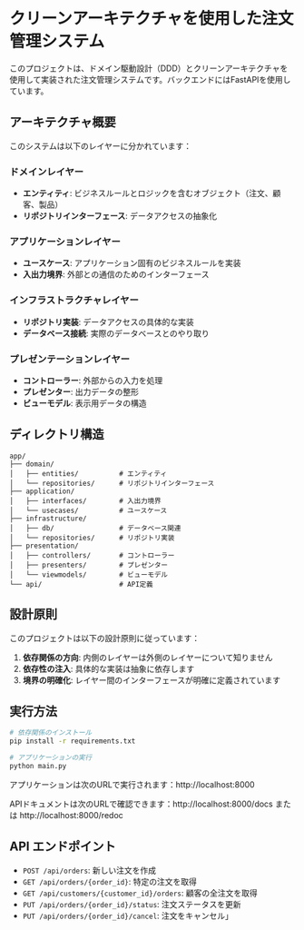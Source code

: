 # クリーンアーキテクチャを使用した注文管理システム

このプロジェクトは、ドメイン駆動設計（DDD）とクリーンアーキテクチャを使用して実装された注文管理システムです。バックエンドにはFastAPIを使用しています。

## アーキテクチャ概要

このシステムは以下のレイヤーに分かれています：

### ドメインレイヤー
- **エンティティ**: ビジネスルールとロジックを含むオブジェクト（注文、顧客、製品）
- **リポジトリインターフェース**: データアクセスの抽象化

### アプリケーションレイヤー
- **ユースケース**: アプリケーション固有のビジネスルールを実装
- **入出力境界**: 外部との通信のためのインターフェース

### インフラストラクチャレイヤー
- **リポジトリ実装**: データアクセスの具体的な実装
- **データベース接続**: 実際のデータベースとのやり取り

### プレゼンテーションレイヤー
- **コントローラー**: 外部からの入力を処理
- **プレゼンター**: 出力データの整形
- **ビューモデル**: 表示用データの構造

## ディレクトリ構造

```
app/
├── domain/
│   ├── entities/          # エンティティ
│   └── repositories/      # リポジトリインターフェース
├── application/
│   ├── interfaces/        # 入出力境界
│   └── usecases/          # ユースケース
├── infrastructure/
│   ├── db/                # データベース関連
│   └── repositories/      # リポジトリ実装
├── presentation/
│   ├── controllers/       # コントローラー
│   ├── presenters/        # プレゼンター
│   └── viewmodels/        # ビューモデル
└── api/                   # API定義
```

## 設計原則

このプロジェクトは以下の設計原則に従っています：

1. **依存関係の方向**: 内側のレイヤーは外側のレイヤーについて知りません
2. **依存性の注入**: 具体的な実装は抽象に依存します
3. **境界の明確化**: レイヤー間のインターフェースが明確に定義されています

## 実行方法

```bash
# 依存関係のインストール
pip install -r requirements.txt

# アプリケーションの実行
python main.py
```

アプリケーションは次のURLで実行されます：http://localhost:8000

APIドキュメントは次のURLで確認できます：http://localhost:8000/docs または http://localhost:8000/redoc

## API エンドポイント

- `POST /api/orders`: 新しい注文を作成
- `GET /api/orders/{order_id}`: 特定の注文を取得
- `GET /api/customers/{customer_id}/orders`: 顧客の全注文を取得
- `PUT /api/orders/{order_id}/status`: 注文ステータスを更新
- `PUT /api/orders/{order_id}/cancel`: 注文をキャンセル」 